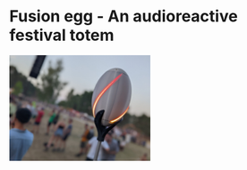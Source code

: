 # Fusion egg - An audioreactive festival totem

<img src="media/grafiken/fusion_bilder/5.jpg" width=50% height=50%>


